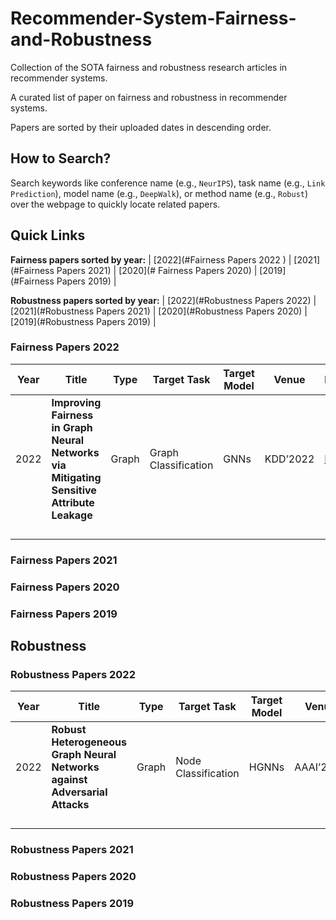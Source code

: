 # Recommender-System-Fairness-and-Robustness

 Collection of the SOTA fairness and robustness research articles in recommender systems. 



A curated list of paper on fairness and robustness in recommender systems.

Papers are sorted by their uploaded dates in descending order.

## How to Search?

Search keywords like conference name (e.g., `NeurIPS`), task name (e.g., `Link Prediction`), model name (e.g., `DeepWalk`), or method name (e.g., `Robust`) over the webpage to quickly locate related papers.

## Quick Links

**Fairness papers sorted by year:** | [2022](#Fairness Papers 2022 ) | [2021](#Fairness Papers 2021) | [2020](# Fairness Papers 2020) | [2019](#Fairness Papers 2019) | 

**Robustness papers sorted by year:** | [2022](#Robustness Papers 2022) | [2021](#Robustness Papers 2021) | [2020](#Robustness Papers 2020) | [2019](#Robustness Papers 2019) | 

### Fairness Papers 2022



| Year | Title                                                        | Type  | Target Task          | Target Model | Venue    | Paper                                    | Code                                         |
| ---- | ------------------------------------------------------------ | ----- | -------------------- | ------------ | -------- | ---------------------------------------- | -------------------------------------------- |
| 2022 | **Improving Fairness in Graph Neural Networks via Mitigating Sensitive Attribute Leakage** | Graph | Graph Classification | GNNs         | KDD’2022 | [Link](https://arxiv.org/abs/2206.03426) | [Link](https://github.com/YuWVandy/FairVGNN) |
|      |                                                              |       |                      |              |          |                                          |                                              |
|      |                                                              |       |                      |              |          |                                          |                                              |
|      |                                                              |       |                      |              |          |                                          |                                              |
|      |                                                              |       |                      |              |          |                                          |                                              |

### Fairness Papers 2021

### Fairness Papers 2020

### Fairness Papers 2019



## Robustness

### Robustness Papers 2022

| Year | Title                                                        | Type  | Target Task         | Target Model | Venue     | Paper                                                        | Code |
| ---- | ------------------------------------------------------------ | ----- | ------------------- | ------------ | --------- | ------------------------------------------------------------ | ---- |
| 2022 | **Robust Heterogeneous Graph Neural Networks against Adversarial Attacks** | Graph | Node Classification | HGNNs        | AAAI’2022 | [Link](https://www.aaai.org/AAAI22Papers/AAAI-11130.ZhangM.pdf) |      |
|      |                                                              |       |                     |              |           |                                                              |      |
|      |                                                              |       |                     |              |           |                                                              |      |
|      |                                                              |       |                     |              |           |                                                              |      |
|      |                                                              |       |                     |              |           |                                                              |      |

### Robustness Papers 2021

### Robustness Papers 2020

### Robustness Papers 2019